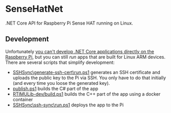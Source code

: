 # SenseHatNet
.NET Core API for Raspberry Pi Sense HAT running on Linux.

## Development
Unfortunately [you can't develop .NET Core applications directly on the Raspberry Pi](https://github.com/dotnet/core/blob/master/samples/RaspberryPiInstructions.md), but you can still *run* apps that are built for Linux ARM devices.  
There are several scripts that simplify development:

* [SSHSync\generate-ssh-cert\run.ps1](`SSHSync\generate-ssh-cert\run.ps1`) generates an SSH certificate and uploads the public key to the Pi via SSH. You only have to do that initially (and every time you loose the generated key).
* [publish.ps1](`publish.ps1`) builds the C# part of the app
* [RTIMULib-dev/build.ps1](`RTIMULib-dev/build.ps1`) builds the C++ part of the app using a docker container
* [SSHSync\ssh-sync\run.ps1](`SSHSync\ssh-sync\run.ps1`) deploys the app to the Pi
